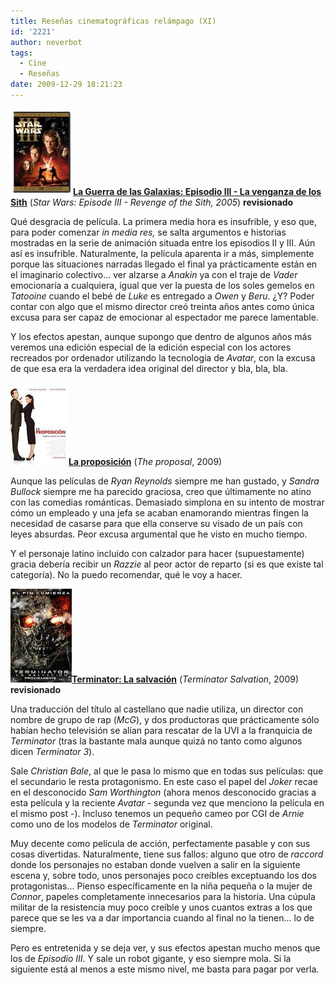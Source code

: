 ```yaml
---
title: Reseñas cinematográficas relámpago (XI)
id: '2221'
author: neverbot
tags:
  - Cine
  - Reseñas
date: 2009-12-29 18:21:23
---
```


**![200912291801.jpg](./resenas-cinematograficas-relampago-xi/200912291801.jpg)[La Guerra de las Galaxias: Episodio III - La venganza de los Sith](http://www.imdb.com/title/tt0121766/)** (_Star Wars: Episode III - Revenge of the Sith, 2005_) **revisionado**

Qué desgracia de película. La primera media hora es insufrible, y eso que, para poder comenzar _in media res,_ se salta argumentos e historias mostradas en la serie de animación situada entre los episodios II y III. Aún así es insufrible. Naturalmente, la película aparenta ir a más, simplemente porque las situaciones narradas llegado el final ya prácticamente están en el imaginario colectivo... ver alzarse a _Anakin_ ya con el traje de _Vader_ emocionaría a cualquiera, igual que ver la puesta de los soles gemelos en _Tatooine_ cuando el bebé de _Luke_ es entregado a _Owen_ y _Beru_. ¿Y? Poder contar con algo que el mismo director creó treinta años antes como única excusa para ser capaz de emocionar al espectador me parece lamentable.

Y los efectos apestan, aunque supongo que dentro de algunos años más veremos una edición especial de la edición especial con los actores recreados por ordenador utilizando la tecnología de _Avatar_, con la excusa de que esa era la verdadera idea original del director y bla, bla, bla.

**![200912291804.jpg](./resenas-cinematograficas-relampago-xi/200912291804.jpg)[La proposición](http://www.imdb.com/title/tt1041829/)** (_The proposal_, 2009)

Aunque las películas de _Ryan Reynolds_ siempre me han gustado, y _Sandra Bullock_ siempre me ha parecido graciosa, creo que últimamente no atino con las comedias románticas. Demasiado simplona en su intento de mostrar cómo un empleado y una jefa se acaban enamorando mientras fingen la necesidad de casarse para que ella conserve su visado de un país con leyes absurdas. Peor excusa argumental que he visto en mucho tiempo.

Y el personaje latino incluido con calzador para hacer (supuestamente) gracia debería recibir un _Razzie_ al peor actor de reparto (si es que existe tal categoría). No la puedo recomendar, qué le voy a hacer.

**![200912291809.jpg](./resenas-cinematograficas-relampago-xi/200912291809.jpg)[Terminator: La salvación](http://www.imdb.com/title/tt0438488/)** (_Terminator Salvation_, 2009) **revisionado**

Una traducción del título al castellano que nadie utiliza, un director con nombre de grupo de rap (_McG_), y dos productoras que prácticamente sólo habían hecho televisión se alían para rescatar de la UVI a la franquicia de _Terminator_ (tras la bastante mala aunque quizá no tanto como algunos dicen _Terminator 3_).

Sale _Christian Bale_, al que le pasa lo mismo que en todas sus películas: que el secundario le resta protagonismo. En este caso el papel del _Joker_ recae en el desconocido _Sam Worthington_ (ahora menos desconocido gracias a esta película y la reciente _Avatar_ - segunda vez que menciono la película en el mismo post -). Incluso tenemos un pequeño cameo por CGI de _Arnie_ como uno de los modelos de _Terminator_ original.

Muy decente como película de acción, perfectamente pasable y con sus cosas divertidas. Naturalmente, tiene sus fallos: alguno que otro de _raccord_ donde los personajes no estaban donde vuelven a salir en la siguiente escena y, sobre todo, unos personajes poco creíbles exceptuando los dos protagonistas... Pienso específicamente en la niña pequeña o la mujer de _Connor_, papeles completamente innecesarios para la historia. Una cúpula militar de la resistencia muy poco creíble y unos cuantos extras a los que parece que se les va a dar importancia cuando al final no la tienen... lo de siempre.

Pero es entretenida y se deja ver, y sus efectos apestan mucho menos que los de _Episodio III_. Y sale un robot gigante, y eso siempre mola. Si la siguiente está al menos a este mismo nivel, me basta para pagar por verla.
